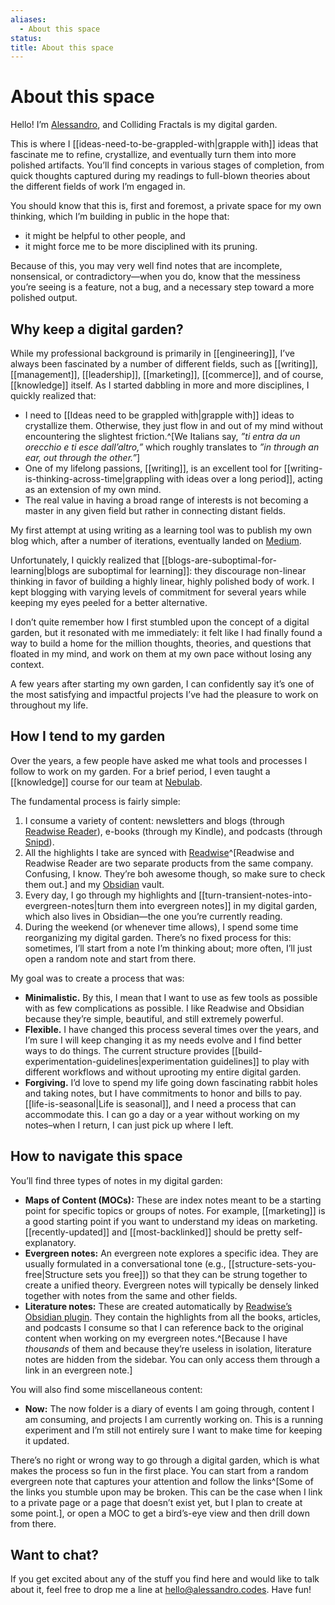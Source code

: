 ```yaml
---
aliases:
  - About this space
status: 
title: About this space
---
```

# About this space

Hello! I’m [Alessandro](https://alessandro.codes), and Colliding Fractals is my digital garden.

This is where I [[ideas-need-to-be-grappled-with|grapple with]] ideas that fascinate me to refine, crystallize, and eventually turn them into more polished artifacts. You’ll find concepts in various stages of completion, from quick thoughts captured during my readings to full-blown theories about the different fields of work I’m engaged in.

You should know that this is, first and foremost, a private space for my own thinking, which I’m building in public in the hope that:

- it might be helpful to other people, and
- it might force me to be more disciplined with its pruning.

Because of this, you may very well find notes that are incomplete, nonsensical, or contradictory—when you do, know that the messiness you’re seeing is a feature, not a bug, and a necessary step toward a more polished output.

## Why keep a digital garden?

While my professional background is primarily in [[engineering]], I’ve always been fascinated by a number of different fields, such as [[writing]], [[management]], [[leadership]], [[marketing]], [[commerce]], and of course, [[knowledge]] itself. As I started dabbling in more and more disciplines, I quickly realized that:

- I need to [[Ideas need to be grappled with|grapple with]] ideas to crystallize them. Otherwise, they just flow in and out of my mind without encountering the slightest friction.^[We Italians say, _”ti entra da un orecchio e ti esce dall’altro,”_ which roughly translates to _”in through an ear, out through the other.”_]
- One of my lifelong passions, [[writing]], is an excellent tool for [[writing-is-thinking-across-time|grappling with ideas over a long period]], acting as an extension of my own mind.
- The real value in having a broad range of interests is not becoming a master in any given field but rather in connecting distant fields.

My first attempt at using writing as a learning tool was to publish my own blog which, after a number of iterations, eventually landed on [Medium](https://medium.com/@aldesantis).

Unfortunately, I quickly realized that [[blogs-are-suboptimal-for-learning|blogs are suboptimal for learning]]: they discourage non-linear thinking in favor of building a highly linear, highly polished body of work. I kept blogging with varying levels of commitment for several years while keeping my eyes peeled for a better alternative.

I don’t quite remember how I first stumbled upon the concept of a digital garden, but it resonated with me immediately: it felt like I had finally found a way to build a home for the million thoughts, theories, and questions that floated in my mind, and work on them at my own pace without losing any context.

A few years after starting my own garden, I can confidently say it’s one of the most satisfying and impactful projects I’ve had the pleasure to work on throughout my life.

## How I tend to my garden

Over the years, a few people have asked me what tools and processes I follow to work on my garden. For a brief period, I even taught a [[knowledge]] course for our team at [Nebulab](https://nebulab.com).

The fundamental process is fairly simple:

1. I consume a variety of content: newsletters and blogs (through [Readwise Reader](https://readwise.io/read)), e-books (through my Kindle), and podcasts (through [Snipd](https://www.snipd.com/)).
2. All the highlights I take are synced with [Readwise](https://readwise.io)^[Readwise and Readwise Reader are two separate products from the same company. Confusing, I know. They’re boh awesome though, so make sure to check them out.] and my [Obsidian](https://obsidian.md) vault.
3. Every day, I go through my highlights and [[turn-transient-notes-into-evergreen-notes|turn them into evergreen notes]] in my digital garden, which also lives in Obsidian—the one you’re currently reading.
4. During the weekend (or whenever time allows), I spend some time reorganizing my digital garden. There’s no fixed process for this: sometimes, I’ll start from a note I’m thinking about; more often, I’ll just open a random note and start from there.

My goal was to create a process that was:

- **Minimalistic.** By this, I mean that I want to use as few tools as possible with as few complications as possible. I like Readwise and Obsidian because they’re simple, beautiful, and still extremely powerful.
- **Flexible.** I have changed this process several times over the years, and I’m sure I will keep changing it as my needs evolve and I find better ways to do things. The current structure provides [[build-experimentation-guidelines|experimentation guidelines]] to play with different workflows and without uprooting my entire digital garden.
- **Forgiving.** I’d love to spend my life going down fascinating rabbit holes and taking notes, but I have commitments to honor and bills to pay. [[life-is-seasonal|Life is seasonal]], and I need a process that can accommodate this. I can go a day or a year without working on my notes–when I return, I can just pick up where I left.

## How to navigate this space

You’ll find three types of notes in my digital garden:

- **Maps of Content (MOCs):** These are index notes meant to be a starting point for specific topics or groups of notes. For example, [[marketing]] is a good starting point if you want to understand my ideas on marketing. [[recently-updated]] and [[most-backlinked]] should be pretty self-explanatory.
- **Evergreen notes:** An evergreen note explores a specific idea. They are usually formulated in a conversational tone (e.g., [[structure-sets-you-free|Structure sets you free]]) so that they can be strung together to create a unified theory. Evergreen notes will typically be densely linked together with notes from the same and other fields.
- **Literature notes:** These are created automatically by [Readwise’s Obsidian plugin](https://github.com/readwiseio/obsidian-readwise). They contain the highlights from all the books, articles, and podcasts I consume so that I can reference back to the original content when working on my evergreen notes.^[Because I have _thousands_ of them and because they’re useless in isolation, literature notes are hidden from the sidebar. You can only access them through a link in an evergreen note.]

You will also find some miscellaneous content:

- **Now:** The now folder is a diary of events I am going through, content I am consuming, and projects I am currently working on. This is a running experiment and I’m still not entirely sure I want to make time for keeping it updated.

There’s no right or wrong way to go through a digital garden, which is what makes the process so fun in the first place. You can start from a random evergreen note that captures your attention and follow the links^[Some of the links you stumble upon may be broken. This can be the case when I link to a private page or a page that doesn’t exist yet, but I plan to create at some point.], or open a MOC to get a bird’s-eye view and then drill down from there.

## Want to chat?

If you get excited about any of the stuff you find here and would like to talk about it, feel free to drop me a line at [hello@alessandro.codes](mailto:hello@alessandro.codes). Have fun!
